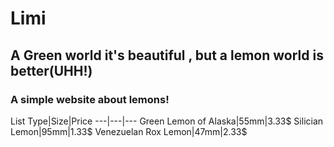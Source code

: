 # Limi
## A Green world it's beautiful , but a lemon world is better(UHH!)
### A simple website about lemons!

List
Type|Size|Price
---|---|---
Green Lemon of Alaska|55mm|3.33$
Silician Lemon|95mm|1.33$
Venezuelan Rox Lemon|47mm|2.33$
